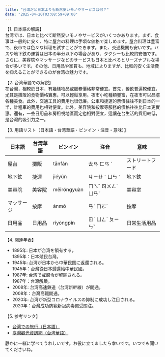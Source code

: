 ```yaml
---
title: "台湾だと日本よりも断然安いモノやサービスは何？"
date: "2025-04-20T03:08:59+09:00"
---
```


【1. 日本語の解説】  
台湾では、日本と比べて断然安いモノやサービスがいくつかあります。まず、食事は一般的に安く、特に屋台の料理は手頃な価格で楽しめます。屋台料理は豊富で、夜市では色々な料理を試すことができます。また、交通機関も安いです。バスや地下鉄の運賃は日本の半分以下の場合があり、タクシーも比較的安価です。さらに、美容院やマッサージなどのサービスも日本と比べるとリーズナブルな場合が多いです。その他、日用品や家賃も、地域によりますが、比較的安く生活費を抑えることができるのが台湾の魅力です。

【2. 台湾華語での解説】  
在台灣，相較於日本，有幾樣物品或服務價格非常便宜。首先，餐飲普遍較便宜，尤其是攤販的食物價格實惠，可以輕鬆享用。夜市小吃種類豐富，在夜市可以品嚐各種美食。此外，交通工具的費用也很低廉。公車和捷運的票價往往不到日本的一半，計程車的費用也相對便宜。此外，美容院和按摩等服務的價格往往比日本更實惠。還有，一些日用品和房租視地區而定也相對便宜，這讓在台生活的費用較低，是台灣的吸引力之一。

【3. 用語リスト（日本語・台湾華語・ピンイン・注音・意味）】

| 日本語     | 台湾華語     | ピンイン     | 注音     | 意味             |
|------------|--------------|--------------|-----------|------------------|
| 屋台       | 攤販         | tānfàn       | ㄊㄢ ㄈㄢ ˋ| ストリートフード |
| 地下鉄     | 捷運         | jiéyùn       | ㄐㄧㄝ ˊ ㄩㄣ ˋ| 地下鉄          |
| 美容院     | 美容院       | měiróngyuàn  | ㄇㄟˇ ㄖㄨㄥˊ ㄩㄢˋ| 美容室      |
| マッサージ | 按摩         | ànmó         | ㄢˋ ㄇㄛˊ | 按摩            |
| 日用品     | 日用品     | rìyòngpǐn    | ㄖˋ ㄩㄥˋ ㄆㄧㄣˇ| 日常生活用品   |

【4. 関連年表】  
- 1895年: 日本が台湾を領有する。  
  1895年：日本殖民台灣。
- 1945年: 台湾が日本から中華民国に返還される。  
  1945年：台灣從日本歸還給中華民國。
- 1987年: 台湾で戒厳令が解除される。  
  1987年：台灣解嚴。
- 2008年: 台湾高速鉄道（台湾新幹線）が開通。  
  2008年：台灣高鐵開通。
- 2020年: 台湾が新型コロナウイルスの抑制に成功し注目される。  
  2020年：台灣成功防範新冠病毒備受關注。

【5. 参考リンク】  
- [台湾での旅行（日本語）](https://www.taiwantour.jp/)  
- [臺灣觀光資訊網（台湾華語）](https://www.taiwan.net.tw/)

静かに一緒に学べてうれしいです。お役に立てましたら幸いです。いつでも聞いてくださいね。